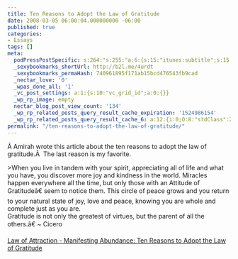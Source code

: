 ```yaml
---
title: Ten Reasons to Adopt the Law of Gratitude
date: 2008-03-05 06:00:04.000000000 -06:00
published: true
categories:
- Essays
tags: []
meta:
  podPressPostSpecific: s:264:"s:255:"a:6:{s:15:"itunes:subtitle";s:15:"##PostExcerpt##";s:14:"itunes:summary";s:15:"##PostExcerpt##";s:15:"itunes:keywords";s:17:"##WordPressCats##";s:13:"itunes:author";s:10:"##Global##";s:15:"itunes:explicit";s:7:"Default";s:12:"itunes:block";s:7:"Default";}";";
  _sexybookmarks_shortUrl: http://b2l.me/4urdt
  _sexybookmarks_permaHash: 740961895f171ab15bcd476543fb9cad
  _nectar_love: '0'
  _wpas_done_all: '1'
  _vc_post_settings: a:1:{s:10:"vc_grid_id";a:0:{}}
  _wp_rp_image: empty
  nectar_blog_post_view_count: '134'
  _wp_rp_related_posts_query_result_cache_expiration: '1524986154'
  _wp_rp_related_posts_query_result_cache_6: a:12:{i:0;O:8:"stdClass":2:{s:7:"post_id";s:3:"188";s:5:"score";s:17:"73.31719406208545";}i:1;O:8:"stdClass":2:{s:7:"post_id";s:4:"1274";s:5:"score";s:17:"64.70015702153282";}i:2;O:8:"stdClass":2:{s:7:"post_id";s:3:"662";s:5:"score";s:18:"29.243763081683287";}i:3;O:8:"stdClass":2:{s:7:"post_id";s:3:"134";s:5:"score";s:17:"26.82408723404282";}i:4;O:8:"stdClass":2:{s:7:"post_id";s:3:"362";s:5:"score";s:18:"26.748346686018593";}i:5;O:8:"stdClass":2:{s:7:"post_id";s:4:"1257";s:5:"score";s:18:"24.358600156009494";}i:6;O:8:"stdClass":2:{s:7:"post_id";s:3:"393";s:5:"score";s:18:"24.132574702086725";}i:7;O:8:"stdClass":2:{s:7:"post_id";s:3:"400";s:5:"score";s:17:"23.31646645796635";}i:8;O:8:"stdClass":2:{s:7:"post_id";s:4:"1406";s:5:"score";s:17:"22.03936343079671";}i:9;O:8:"stdClass":2:{s:7:"post_id";s:3:"298";s:5:"score";s:18:"21.294902673677377";}i:10;O:8:"stdClass":2:{s:7:"post_id";s:3:"357";s:5:"score";s:18:"20.302303661307608";}i:11;O:8:"stdClass":2:{s:7:"post_id";s:3:"427";s:5:"score";s:18:"20.000644068035722";}}
permalink: "/ten-reasons-to-adopt-the-law-of-gratitude/"
---
```

<p>Â Amirah wrote this article about the ten reasons to adopt the law of gratitude.Â  The last reason is my favorite.</p>
>When you live in tandem with your spirit, appreciating all of life and what you have, you discover more joy and kindness in the world. Miracles happen everywhere all the time, but only those with an Attitude of Gratitudeâ€ seem to notice them. This circle of peace grows and you return to your natural state of joy, love and peace, knowing you are whole and complete just as you are.<br />
Gratitude is not only the greatest of virtues, but the parent of all the others.â€ ~ Cicero</p></blockquote>
<p><a href="http://lawofattractionjourney.blogspot.com/2008/03/ten-reasons-to-adopt-law-of-gratitude.html" rel="nofollow">Law of Attraction - Manifesting Abundance: Ten Reasons to Adopt the Law of Gratitude</a></p>
